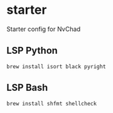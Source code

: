 # starter
Starter config for NvChad


## LSP Python

```
brew install isort black pyright
```

## LSP Bash

```
brew install shfmt shellcheck
```
